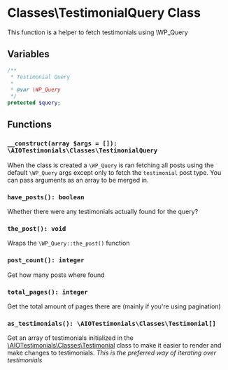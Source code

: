 # Classes\TestimonialQuery Class

This function is a helper to fetch testimonials using \WP_Query

## Variables
```php
/**
 * Testimonial Query
 * 
 * @var \WP_Query
 */
protected $query;
```

## Functions

### ```__construct(array $args = []): \AIOTestimonials\Classes\TestimonialQuery```
When the class is created a `\WP_Query` is ran fetching all posts using the default `\WP_Query` args except only to fetch the `testimonial` post type. You can pass arguments as an array to be merged in.

### ```have_posts(): boolean```
Whether there were any testimonials actually found for the query?

### ```the_post(): void```
Wraps the `\WP_Query::the_post()` function

### ```post_count(): integer```
Get how many posts where found

### ```total_pages(): integer```
Get the total amount of pages there are (mainly if you're using pagination)

### ```as_testimonials(): \AIOTestimonials\Classes\Testimonial[]```
Get an array of testimonials initialized in the [\AIOTestimonials\Classes\Testimonial](classes/Classes/Testimonial.md) class to make it easier to render and make changes to testimonials.
*This is the preferred way of iterating over testimonials*
